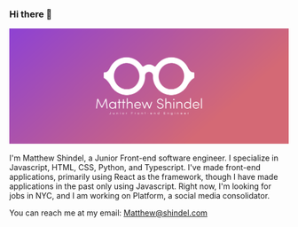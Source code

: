 ### Hi there 👋

![Matthew Shindel Banner](/Images/MainBanner.png)

I'm Matthew Shindel, a Junior Front-end software engineer. I specialize in Javascript, HTML, CSS, Python, and Typescript. I've made front-end applications, primarily using React as the framework, though I have made applications in the past only using Javascript. Right now, I'm looking for jobs in NYC, and I am working on Platform, a social media consolidator. 

You can reach me at my email:
[Matthew@shindel.com](matthew@shindel.com)


<!--
**MatthewShindel/MatthewShindel** is a ✨ _special_ ✨ repository because its `README.md` (this file) appears on your GitHub profile.

Here are some ideas to get you started:

- 🔭 I’m currently working on ...
- 🌱 I’m currently learning ...
- 👯 I’m looking to collaborate on ...
- 🤔 I’m looking for help with ...
- 💬 Ask me about ...
- 📫 How to reach me: ...
- 😄 Pronouns: ...
- ⚡ Fun fact: ...
-->
